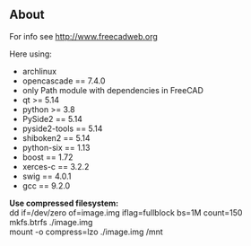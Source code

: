About
-------
For info see http://www.freecadweb.org

Here using:
- archlinux
- opencascade == 7.4.0
- only Path module with dependencies in FreeCAD
- qt          >= 5.14
- python      >= 3.8
- PySide2     == 5.14
- pyside2-tools == 5.14
- shiboken2   == 5.14
- python-six  == 1.13
- boost       == 1.72
- xerces-c    == 3.2.2
- swig        == 4.0.1
- gcc         == 9.2.0


**Use compressed filesystem:**  
dd if=/dev/zero of=image.img iflag=fullblock bs=1M count=150  
mkfs.btrfs ./image.img  
mount -o compress=lzo ./image.img /mnt  
